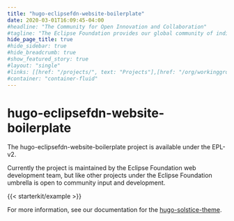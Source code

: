 ```yaml
---
title: "hugo-eclipsefdn-website-boilerplate"
date: 2020-03-01T16:09:45-04:00
#headline: "The Community for Open Innovation and Collaboration"
#tagline: "The Eclipse Foundation provides our global community of individuals and organizations with a mature, scalable, and business-friendly environment for open source software collaboration and innovation."
hide_page_title: true
#hide_sidebar: true
#hide_breadcrumb: true
#show_featured_story: true
#layout: "single"
#links: [[href: "/projects/", text: "Projects"],[href: "/org/workinggroups/", text: "Working Group"],[href: "/membership/", text: "Members"],[href: "/org/value", text: "Business Value"]]
#container: "container-fluid"
---
```


# hugo-eclipsefdn-website-boilerplate

The hugo-eclipsefdn-website-boilerplate project is available under the EPL-v2. 

Currently the project is maintained by the Eclipse Foundation web development team, but like other projects under the Eclipse Foundation umbrella is open to community input and development.

{{< starterkit/example >}}

For more information, see our documentation for the [hugo-solstice-theme](https://eclipsefdn-hugo-solstice-theme.netlify.app/).

